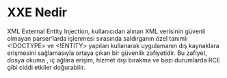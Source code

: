 # XXE Nedir
XML External Entity Injection, kullanıcıdan alınan XML verisinin güvenli olmayan parser’larda işlenmesi sırasında saldırganın özel tanımlı <!DOCTYPE> ve <!ENTITY> yapıları kullanarak uygulamanın dış kaynaklara erişmesini sağlamasıyla ortaya çıkan bir güvenlik zafiyetidir. Bu zafiyet, dosya okuma , iç ağlara erişim, hizmet dışı bırakma ve bazı durumlarda RCE gibi ciddi etkiler doğurabilir.